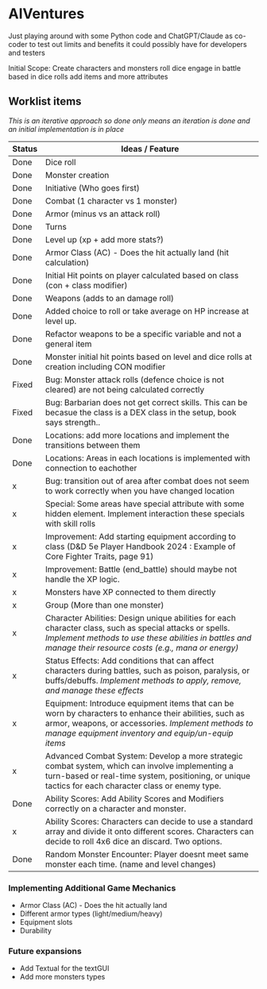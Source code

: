 # AIVentures

Just playing around with some Python code and ChatGPT/Claude as co-coder to test out limits and benefits it could possibly have for developers and testers

Initial Scope:
Create characters and monsters
roll dice
engage in battle based in dice rolls
add items and more attributes

## Worklist items ##
_This is an iterative approach so done only means an iteration is done and an initial implementation is in place_

Status | Ideas / Feature
-------| ------
Done | Dice roll
Done | Monster creation
Done | Initiative (Who goes first)
Done | Combat (1 character vs 1 monster)
Done | Armor (minus vs an attack roll)
Done | Turns
Done | Level up (xp + add more stats?)
Done | Armor Class (AC) - Does the hit actually land (hit calculation)
Done | Initial Hit points on player calculated based on class (con + class modifier)
Done | Weapons (adds to an damage roll)
Done | Added choice to roll or take average on HP increase at level up.
Done | Refactor weapons to be a specific variable and not a general item
Done | Monster initial hit points based on level and dice rolls at creation including CON modifier
Fixed | Bug: Monster attack rolls (defence choice is not cleared) are not being calculated correctly
Fixed | Bug: Barbarian does not get correct skills. This can be becasue the class is a DEX class in the setup, book says strength..
Done | Locations: add more locations and implement the transitions between them
Done | Locations: Areas in each locations is implemented with connection to eachother
 x | Bug: transition out of area after combat does not seem to work correctly when you have changed location
 x | Special: Some areas have special attribute with some hidden element. Implement interaction these specials with skill rolls
 x | Improvement: Add starting equipment according to class (D&D 5e Player Handbook 2024 : Example of Core Fighter Traits, page 91)
 x | Improvement: Battle (end_battle) should maybe not handle the XP logic.
 x | Monsters have XP connected to them directly
 x | Group (More than one monster)
 x | Character Abilities: Design unique abilities for each character class, such as special attacks or spells. _Implement methods to use these abilities in battles and manage their resource costs (e.g., mana or energy)_
 x | Status Effects: Add conditions that can affect characters during battles, such as poison, paralysis, or buffs/debuffs. _Implement methods to apply, remove, and manage these effects_
 x | Equipment: Introduce equipment items that can be worn by characters to enhance their abilities, such as armor, weapons, or accessories. _Implement methods to manage equipment inventory and equip/un-equip items_
 x | Advanced Combat System: Develop a more strategic combat system, which can involve implementing a turn-based or real-time system, positioning, or unique tactics for each character class or enemy type.
 Done | Ability Scores: Add Ability Scores and Modifiers correctly on a character and monster.
 x | Ability Scores: Characters can decide to use a standard array and divide it onto different scores. Characters can decide to roll 4x6 dice an discard.  Two options.
 Done | Random Monster Encounter: Player doesnt meet same monster each time. (name and level changes)

### Implementing Additional Game Mechanics ###
* Armor Class (AC) - Does the hit actually land
* Different armor types (light/medium/heavy)
* Equipment slots
* Durability

### Future expansions ###
* Add Textual for the textGUI
* Add more monsters types